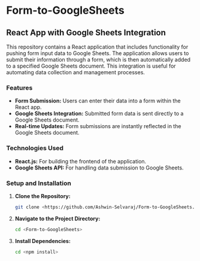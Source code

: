 # Form-to-GoogleSheets

## React App with Google Sheets Integration

This repository contains a React application that includes functionality for pushing form input data to Google Sheets. The application allows users to submit their information through a form, which is then automatically added to a specified Google Sheets document. This integration is useful for automating data collection and management processes.

### Features

- **Form Submission:** Users can enter their data into a form within the React app.
- **Google Sheets Integration:** Submitted form data is sent directly to a Google Sheets document.
- **Real-time Updates:** Form submissions are instantly reflected in the Google Sheets document.

### Technologies Used

- **React.js:** For building the frontend of the application.
- **Google Sheets API:** For handling data submission to Google Sheets.

### Setup and Installation

1. **Clone the Repository:**
   ```bash
   git clone <https://github.com/Ashwin-Selvaraj/Form-to-GoogleSheets.git>

2. **Navigate to the Project Directory:**
   ```bash
   cd <Form-to-GoogleSheets>

3. **Install Dependencies:**
   ```bash
   cd <npm install>
